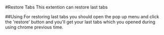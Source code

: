 #Restore Tabs
This extention can restore last tabs

##Using
For restoring last tabs you should open the pop up menu and click the 'restore' button and you'll get your last tabs which you opened during using chrome previous time.